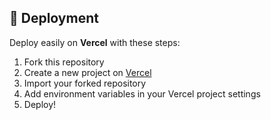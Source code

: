 ## 🚀 Deployment

Deploy easily on **Vercel** with these steps:

1. Fork this repository
2. Create a new project on [Vercel](https://vercel.com)
3. Import your forked repository
4. Add environment variables in your Vercel project settings
5. Deploy!
